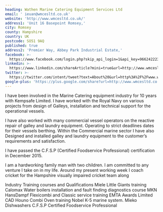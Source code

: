 ```yaml
---
heading: Wathen Marine Catering Equipment Services Ltd
email: ' ieuan@wmcesltd.co.uk'
website: 'http://www.wmcesltd.co.uk/'
address1: 'Unit 16 Basepoint Romsey,'
city: Romsey
county: Hampshire
country: UK
postcode: SO51 9AQ
published: true
address2: 'Premier Way, Abbey Park Industrial Estate,'
facebook: >-
  https://www.facebook.com/login.php?skip_api_login=1&api_key=966242223397117&signed_next=1&next=https%3A%2F%2Fwww.facebook.com%2Fv2.3%2Fdialog%2Fshare%3Fredirect_uri%3Dhttps%253A%252F%252Fwww.facebook.com%252Fdialog%252Freturn%252Fclose%26display%3Dpopup%26href%3Dhttp%253A%252F%252Fwww.wmcesltd.co.uk%252Fabout%252F%26client_id%3D966242223397117%26ret%3Dlogin&cancel_url=https%3A%2F%2Fwww.facebook.com%2Fdialog%2Freturn%2Fclose%3F%23_%3D_&display=popup&locale=en_GB
linkedin: >-
  https://www.linkedin.com/shareArticle?mini=true&url=http://www.wmcesltd.co.uk/about/
twitter: >-
  https://twitter.com/intent/tweet?text=About%20&url=http%3A%2F%2Fwww.wmcesltd.co.uk%2Fabout%2F&original_referer=http%3A%2F%2Fwww.wmcesltd.co.uk%2Fabout%2F
google-plus: 'https://plus.google.com/share?url=http://www.wmcesltd.co.uk/about/'
---
```


I have been involved in the Marine Catering equipment industry for 10 years with Kempsafe Limited. I have worked with the Royal Navy on various projects from design of Galleys, installation and technical support for the operational vessels.

I have also worked with many commercial vessel operators on the reactive repair of galley and laundry equipment. Operating to strict deadlines dates for their vessels berthing. Within the Commercial marine sector I have also Designed and installed galley and laundry equipment to the customer’s requirements and satisfaction.

I have passed the C.F.S.P (Certified Foodservice Professional) certification in December 2015.

I am a hardworking family man with two children. I am committed to any venture I take on in my life. Around my present working week I coach cricket for the Hampshire visually impaired cricket team along

Industry Training courses and Qualifications
Miele Little Giants training
Calomax Water boilers installation and fault finding diagnostics course
MKN HansDampf Flexicombi and Classic service training
EMTA Awards Limited CAD
Houno Combi Oven training
Nobel K-5 marine system.
Mieko Dishwashers
C.F.S.P Certified Foodservice Professional